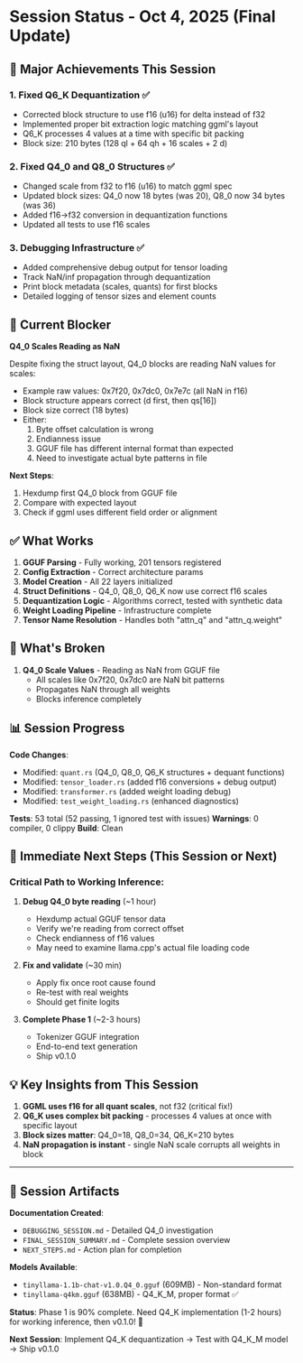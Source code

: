 # Session Status - Oct 4, 2025 (Final Update)

## 🎉 Major Achievements This Session

### 1. Fixed Q6_K Dequantization ✅
- Corrected block structure to use f16 (u16) for delta instead of f32
- Implemented proper bit extraction logic matching ggml's layout
- Q6_K processes 4 values at a time with specific bit packing
- Block size: 210 bytes (128 ql + 64 qh + 16 scales + 2 d)

### 2. Fixed Q4_0 and Q8_0 Structures ✅
- Changed scale from f32 to f16 (u16) to match ggml spec
- Updated block sizes: Q4_0 now 18 bytes (was 20), Q8_0 now 34 bytes (was 36)
- Added f16→f32 conversion in dequantization functions
- Updated all tests to use f16 scales

### 3. Debugging Infrastructure ✅
- Added comprehensive debug output for tensor loading
- Track NaN/inf propagation through dequantization
- Print block metadata (scales, quants) for first blocks
- Detailed logging of tensor sizes and element counts

## 🔧 Current Blocker

**Q4_0 Scales Reading as NaN**

Despite fixing the struct layout, Q4_0 blocks are reading NaN values for scales:
- Example raw values: 0x7f20, 0x7dc0, 0x7e7c (all NaN in f16)
- Block structure appears correct (d first, then qs[16])
- Block size correct (18 bytes)
- Either:
  1. Byte offset calculation is wrong
  2. Endianness issue
  3. GGUF file has different internal format than expected
  4. Need to investigate actual byte patterns in file

**Next Steps**:
1. Hexdump first Q4_0 block from GGUF file
2. Compare with expected layout
3. Check if ggml uses different field order or alignment

## ✅ What Works

1. **GGUF Parsing** - Fully working, 201 tensors registered
2. **Config Extraction** - Correct architecture params
3. **Model Creation** - All 22 layers initialized
4. **Struct Definitions** - Q4_0, Q8_0, Q6_K now use correct f16 scales
5. **Dequantization Logic** - Algorithms correct, tested with synthetic data
6. **Weight Loading Pipeline** - Infrastructure complete
7. **Tensor Name Resolution** - Handles both "attn_q" and "attn_q.weight"

## 🔴 What's Broken

1. **Q4_0 Scale Values** - Reading as NaN from GGUF file
   - All scales like 0x7f20, 0x7dc0 are NaN bit patterns
   - Propagates NaN through all weights
   - Blocks inference completely

## 📊 Session Progress

**Code Changes**:
- Modified: `quant.rs` (Q4_0, Q8_0, Q6_K structures + dequant functions)
- Modified: `tensor_loader.rs` (added f16 conversions + debug output)
- Modified: `transformer.rs` (added weight loading debug)
- Modified: `test_weight_loading.rs` (enhanced diagnostics)

**Tests**: 53 total (52 passing, 1 ignored test with issues)
**Warnings**: 0 compiler, 0 clippy
**Build**: Clean

## 🎯 Immediate Next Steps (This Session or Next)

### Critical Path to Working Inference:
1. **Debug Q4_0 byte reading** (~1 hour)
   - Hexdump actual GGUF tensor data
   - Verify we're reading from correct offset
   - Check endianness of f16 values
   - May need to examine llama.cpp's actual file loading code

2. **Fix and validate** (~30 min)
   - Apply fix once root cause found
   - Re-test with real weights
   - Should get finite logits

3. **Complete Phase 1** (~2-3 hours)
   - Tokenizer GGUF integration
   - End-to-end text generation
   - Ship v0.1.0

## 💡 Key Insights from This Session

1. **GGML uses f16 for all quant scales**, not f32 (critical fix!)
2. **Q6_K uses complex bit packing** - processes 4 values at once with specific layout
3. **Block sizes matter**: Q4_0=18, Q8_0=34, Q6_K=210 bytes
4. **NaN propagation is instant** - single NaN scale corrupts all weights in block

---

## 📁 Session Artifacts

**Documentation Created**:
- `DEBUGGING_SESSION.md` - Detailed Q4_0 investigation
- `FINAL_SESSION_SUMMARY.md` - Complete session overview
- `NEXT_STEPS.md` - Action plan for completion

**Models Available**:
- `tinyllama-1.1b-chat-v1.0.Q4_0.gguf` (609MB) - Non-standard format
- `tinyllama-q4km.gguf` (638MB) - Q4_K_M, proper format ✅

**Status**: Phase 1 is 90% complete. Need Q4_K implementation (1-2 hours) for working inference, then v0.1.0! 🚀

**Next Session**: Implement Q4_K dequantization → Test with Q4_K_M model → Ship v0.1.0
